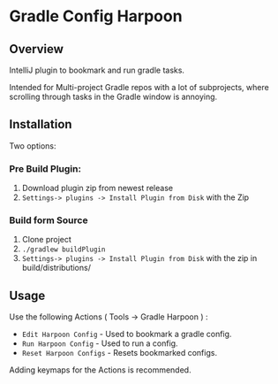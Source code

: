 # Gradle Config Harpoon

## Overview
IntelliJ plugin to bookmark and run gradle tasks.

Intended for Multi-project Gradle repos with a lot of subprojects, where scrolling through tasks in the Gradle window is annoying.

## Installation
Two options:
### Pre Build Plugin:
1. Download plugin zip from newest release
2. `Settings-> plugins -> Install Plugin from Disk` with the Zip
### Build form Source
1. Clone project
2. `./gradlew buildPlugin`
3. `Settings-> plugins -> Install Plugin from Disk` with the zip in build/distributions/


## Usage
Use the following Actions ( Tools -> Gradle Harpoon ) :
- `Edit Harpoon Config` - Used to bookmark a gradle config.
- `Run Harpoon Config` - Used to run a config.
- `Reset Harpoon Configs` - Resets bookmarked configs.

Adding keymaps for the Actions is recommended.